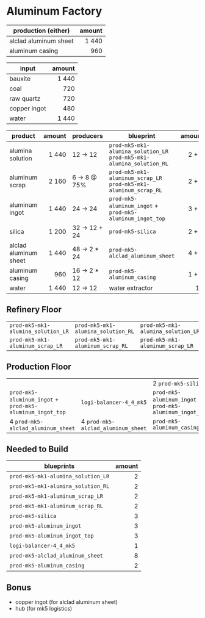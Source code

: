 # Aluminum Factory

| production (either)   | amount |
|-----------------------|-------:|
| alclad aluminum sheet |  1 440 |
| aluminum casing       |    960 |

| input        | amount |
|--------------|-------:|
| bauxite      |  1 440 |
| coal         |    720 |
| raw quartz   |    720 |
| copper ingot |    480 |
| water        |  1 440 |

| product               | amount | producers         | blueprint                                                                | amount |
|-----------------------|-------:|-------------------|--------------------------------------------------------------------------|-------:|
| alumina solution      |  1 440 | 12 &rarr; 12      | `prod-mk5-mk1-alumina_solution_LR`<br>`prod-mk5-mk1-alumina_solution_RL` |  2 + 2 |
| aluminum scrap        |  2 160 | 6 &rarr; 8 @ 75%  | `prod-mk5-mk1-aluminum_scrap_LR`<br>`prod-mk5-mk1-aluminum_scrap_RL`     |  2 + 2 |
| aluminum ingot        |  1 440 | 24 &rarr; 24      | `prod-mk5-aluminum_ingot` + `prod-mk5-aluminum_ingot_top`                |  3 + 3 |
| silica                |  1 200 | 32 &rarr; 12 + 24 | `prod-mk5-silica`                                                        |  2 + 1 |
| alclad aluminum sheet |  1 440 | 48 &rarr; 2 * 24  | `prod-mk5-alclad_aluminum_sheet`                                         |  4 + 4 |
| aluminum casing       |    960 | 16 &rarr; 2 * 12  | `prod-mk5-aluminum_casing`                                               |  1 + 1 |
| water                 |  1 440 | 12 &rarr; 12      | water extractor                                                          |     12 |

## Refinery Floor
|                                    |                                    |                                    |                                    |
|------------------------------------|------------------------------------|------------------------------------|------------------------------------|
| `prod-mk5-mk1-alumina_solution_LR` | `prod-mk5-mk1-alumina_solution_RL` | `prod-mk5-mk1-alumina_solution_LR` | `prod-mk5-mk1-alumina_solution_RL` |
| `prod-mk5-mk1-aluminum_scrap_LR`   | `prod-mk5-mk1-aluminum_scrap_RL`   | `prod-mk5-mk1-aluminum_scrap_LR`   | `prod-mk5-mk1-aluminum_scrap_RL`   |

## Production Floor

|                                                           |                                    |                                                           |                                                           |
|-----------------------------------------------------------|------------------------------------|-----------------------------------------------------------|-----------------------------------------------------------|
|                                                           |                                    | 2 `prod-mk5-silica`                                       | `prod-mk5-silica`                                         |
| `prod-mk5-aluminum_ingot` + `prod-mk5-aluminum_ingot_top` | `logi-balancer-4_4_mk5`            | `prod-mk5-aluminum_ingot` + `prod-mk5-aluminum_ingot_top` | `prod-mk5-aluminum_ingot` + `prod-mk5-aluminum_ingot_top` |
| 4 `prod-mk5-alclad_aluminum_sheet`                        | 4 `prod-mk5-alclad_aluminum_sheet` | `prod-mk5-aluminum_casing`                                | `prod-mk5-aluminum_casing`                                |

## Needed to Build

| blueprints                         | amount |
|------------------------------------|-------:|
| `prod-mk5-mk1-alumina_solution_LR` |      2 |
| `prod-mk5-mk1-alumina_solution_RL` |      2 |
| `prod-mk5-mk1-aluminum_scrap_LR`   |      2 |
| `prod-mk5-mk1-aluminum_scrap_RL`   |      2 |
| `prod-mk5-silica`                  |      3 |
| `prod-mk5-aluminum_ingot`          |      3 |
| `prod-mk5-aluminum_ingot_top`      |      3 |
| `logi-balancer-4_4_mk5`            |      1 |
| `prod-mk5-alclad_aluminum_sheet`   |      8 |
| `prod-mk5-aluminum_casing`         |      2 |

## Bonus
- copper ingot (for alclad aluminum sheet)
- hub (for mk5 logistics)

